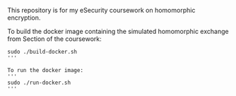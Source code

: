 This repository is for my eSecurity coursework on homomorphic encryption.

To build the docker image containing the simulated homomorphic exchange from Section of the coursework:

```
sudo ./build-docker.sh
'''

To run the docker image:
'''
sudo ./run-docker.sh
'''